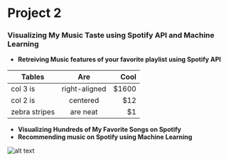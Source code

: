 # Project 2 
### Visualizing My Music Taste using Spotify API and Machine Learning

* **Retreiving Music features of your favorite playlist using Spotify API**

| Tables        | Are           | Cool  |
| ------------- |:-------------:| -----:|
| col 3 is      | right-aligned | $1600 |
| col 2 is      | centered      |   $12 |
| zebra stripes | are neat      |    $1 |


* **Visualizing Hundreds of My Favorite Songs on Spotify**
* **Recommending music on Spotify using Machine Learning**

![alt text](https://spotify.i.lithium.com/t5/image/serverpage/image-id/34343iEA24CBEDC14AD443/image-size/medium?v=0.6&px=100 "Logo Title Text 1")


